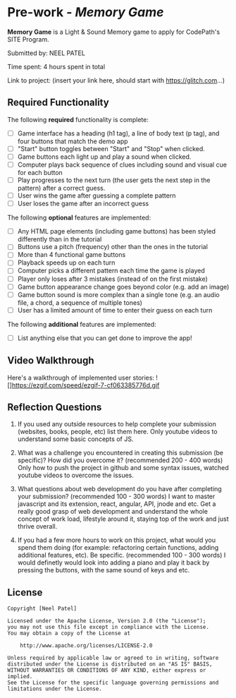 # Pre-work - *Memory Game*

**Memory Game** is a Light & Sound Memory game to apply for CodePath's SITE Program. 

Submitted by: NEEL PATEL

Time spent: 4 hours spent in total

Link to project: (insert your link here, should start with https://glitch.com...)

## Required Functionality

The following **required** functionality is complete:

* [ ] Game interface has a heading (h1 tag), a line of body text (p tag), and four buttons that match the demo app
* [ ] "Start" button toggles between "Start" and "Stop" when clicked. 
* [ ] Game buttons each light up and play a sound when clicked. 
* [ ] Computer plays back sequence of clues including sound and visual cue for each button
* [ ] Play progresses to the next turn (the user gets the next step in the pattern) after a correct guess. 
* [ ] User wins the game after guessing a complete pattern
* [ ] User loses the game after an incorrect guess

The following **optional** features are implemented:

* [ ] Any HTML page elements (including game buttons) has been styled differently than in the tutorial
* [ ] Buttons use a pitch (frequency) other than the ones in the tutorial
* [ ] More than 4 functional game buttons
* [ ] Playback speeds up on each turn
* [ ] Computer picks a different pattern each time the game is played
* [ ] Player only loses after 3 mistakes (instead of on the first mistake)
* [ ] Game button appearance change goes beyond color (e.g. add an image)
* [ ] Game button sound is more complex than a single tone (e.g. an audio file, a chord, a sequence of multiple tones)
* [ ] User has a limited amount of time to enter their guess on each turn

The following **additional** features are implemented:

- [ ] List anything else that you can get done to improve the app!

## Video Walkthrough

Here's a walkthrough of implemented user stories:
![]https://ezgif.com/speed/ezgif-7-cf063385776d.gif



## Reflection Questions
1. If you used any outside resources to help complete your submission (websites, books, people, etc) list them here. 
Only youtube videos to understand some basic concepts of JS.

2. What was a challenge you encountered in creating this submission (be specific)? How did you overcome it? (recommended 200 - 400 words) 
Only how to push the project in github and some syntax issues, watched youtube videos to overcome the issues.

3. What questions about web development do you have after completing your submission? (recommended 100 - 300 words) 
I want to master javascript and its extension, react, angular, API, jnode and etc. Get a really good grasp of web development 
and understand the whole concept of work load, lifestyle around it, staying top of the work and just thrive overall. 


4. If you had a few more hours to work on this project, what would you spend them doing (for example: refactoring certain functions, adding additional features, etc). Be specific. (recommended 100 - 300 words) 
I would definetly would look into adding a piano and play it back by pressing the buttons, with the same sound of keys and etc. 



## License

    Copyright [Neel Patel]

    Licensed under the Apache License, Version 2.0 (the "License");
    you may not use this file except in compliance with the License.
    You may obtain a copy of the License at

        http://www.apache.org/licenses/LICENSE-2.0

    Unless required by applicable law or agreed to in writing, software
    distributed under the License is distributed on an "AS IS" BASIS,
    WITHOUT WARRANTIES OR CONDITIONS OF ANY KIND, either express or implied.
    See the License for the specific language governing permissions and
    limitations under the License.